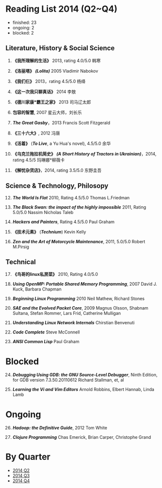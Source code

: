 Reading List 2014 (Q2~Q4)
========================

* finished: 23
* ongoing: 2
* blocked: 2

## Literature, History & Social Science
1. **《我所理解的生活》** 2013, rating 4.0/5.0  韩寒

2. **《洛丽塔》** ***(Lolita)*** 2005 Vladimir Nabokov

3. **《我们仨》** 2013，rating 4.5/5.0 杨绛

4. **《这一次我只聊真话》** 2014 李敖

5. **《德川家康*霸王之家》** 2013 司马辽太郎

6. **包容的智慧**, 2007 星云大师，刘长乐

7. ***The Great Gasby***，2013 Francis Scott Fitzgerald

8. **《三十六大》**, 2012 冯唐

9. **《活着》** (***To Live***, a Yu Hua's novel), 4.5/5.0 余华

1. **《乌克兰拖拉机简史》** ***(A Short History of Tractors in Ukrainian)***，2014, rating 4.5/5 玛琳娜*柳薇卡

1. **《解忧杂货店》**，2014, rating 3.5/5.0 东野圭吾

## Science & Technology, Philosopy
12. ***The World Is Flat*** 2010, Rating 4.5/5.0 Thomas L.Friedman

13. ***The Black Swan: the impact of the highly impossible*** 2011, Rating 5.0/5.0 Nassim Nicholas Taleb <br/>

14. ***Hackers and Painters***, Rating 4.5/5.0 Paul Graham

15. **《技术元素》** (***Technium***) Kevin Kelly

16. ***Zen and the Art of Motorcycle Maintenance***, 2011, 5.0/5.0 Robert M.Pirsig <br/>

## Technical
17. **《鸟哥的linux私房菜》** 2010, Rating 4.0/5.0 <br/>

18. ***Using OpenMP: Portable Shared Memory Programming***, 2007 David J. Kuck, Barbara Chapman

19. ***Beginning Linux Programming*** 2010 Neil Mathew, Richard Stones

20. ***SAE and the Evolved Packet Core***, 2009 Magnus Olsson, Shabnam Sultana, Stefan Rommer, Lars Frid, Catherine Mulligan

21. ***Understanding Linux Network Internals*** Chirstian Benvenuti

22. ***Code Complete*** Steve McConnell

23. ***ANSI Common Lisp*** Paul Graham

# Blocked
24. ***Debugging Using GDB: the GNU Source-Level Debugger***, Ninth Edition, for GDB version 7.3.50.20110612 Richard Stallman, et, al

25. ***Learning the Vi and Vim Editors*** Arnold Robbins, Elbert Hannab, Linda Lamb

# Ongoing
26. ***Hadoop: the Definitive Guide***, 2012 Tom White

27. ***Clojure Programming*** Chas Emerick, Brian Carper, Christophe Grand

# By Quarter
- [2014 Q2](2014_Q2.md)
- [2014 Q3](2014_Q3.md)
- [2014 Q4](2014_Q4.md)
